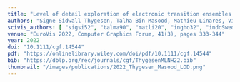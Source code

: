 ```yaml
---
title: "Level of detail exploration of electronic transition ensembles using hierarchical clustering"
authors: "Signe Sidwall Thygesen, Talha Bin Masood, Mathieu Linares, Vijay Natarajan, Ingrid Hotz"
scivis_authors: [ "sigsi52", "talma90", "matli20", "ingho32", "indoSwed" ]
venue: "EuroVis 2022, Computer Graphics Forum, 41(3), pages 333-344"
year: 2022
doi: "10.1111/cgf.14544"
pdf: "https://onlinelibrary.wiley.com/doi/pdf/10.1111/cgf.14544"
bib: "https://dblp.org/rec/journals/cgf/ThygesenMLNH22.bib"
thumbnail: "/images/publications/2022_Thygesen_Masood_LOD.png"
---
```

